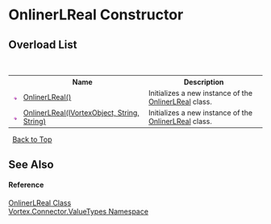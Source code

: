 # OnlinerLReal Constructor 
 


## Overload List
&nbsp;<table><tr><th></th><th>Name</th><th>Description</th></tr><tr><td>![Public method](media/pubmethod.gif "Public method")</td><td><a href="M_Vortex_Connector_ValueTypes_OnlinerLReal__ctor.md">OnlinerLReal()</a></td><td>
Initializes a new instance of the <a href="T_Vortex_Connector_ValueTypes_OnlinerLReal.md">OnlinerLReal</a> class.</td></tr><tr><td>![Public method](media/pubmethod.gif "Public method")</td><td><a href="M_Vortex_Connector_ValueTypes_OnlinerLReal__ctor_1.md">OnlinerLReal(IVortexObject, String, String)</a></td><td>
Initializes a new instance of the <a href="T_Vortex_Connector_ValueTypes_OnlinerLReal.md">OnlinerLReal</a> class.</td></tr></table>&nbsp;
<a href="#onlinerlreal-constructor">Back to Top</a>

## See Also


#### Reference
<a href="T_Vortex_Connector_ValueTypes_OnlinerLReal.md">OnlinerLReal Class</a><br /><a href="N_Vortex_Connector_ValueTypes.md">Vortex.Connector.ValueTypes Namespace</a><br />